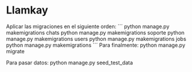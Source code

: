 # Llamkay

Aplicar las migraciones en el siguiente orden:
´´´
python manage.py makemigrations chats
python manage.py makemigrations soporte
python manage.py makemigrations users
python manage.py makemigrations jobs
python manage.py makemigrations
´´´
Para finalmente: python manage.py migrate

Para pasar datos: python manage.py seed_test_data
